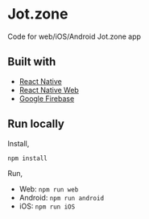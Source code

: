 # Jot.zone
Code for web/iOS/Android Jot.zone app

## Built with

* [React Native](https://reactnative.dev/)
* [React Native Web](https://necolas.github.io/react-native-web/)
* [Google Firebase](https://firebase.google.com/)

## Run locally

Install,

```
npm install
```

Run,

* Web: `npm run web`
* Android: `npm run android`
* iOS: `npm run iOS`
